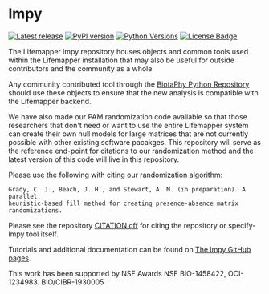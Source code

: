 # lmpy

[![Latest release](https://img.shields.io/github/release/lifemapper/lmpy.svg)](
https://github.com/specifysystems/lmpy/releases/latest)
[![PyPI version](https://badge.fury.io/py/specify-lmpy.svg)](https://badge.fury.io/py/specify-lmpy)
[![Python Versions](https://img.shields.io/pypi/pyversions/specify-lmpy)](https://img.shields.io/pypi/pyversions/specify-lmpy)
[![License Badge](https://img.shields.io/github/license/lifemapper/lmpy.svg)](
https://github.com/specifysystems/lmpy/blob/master/LICENSE)


The Lifemapper lmpy repository houses objects and common tools used within the
Lifemapper installation that may also be useful for outside contributors and
the community as a whole.

Any community contributed tool through the
[BiotaPhy Python Repository](https://github.com/biotaphy/BiotaPhyPy/) should
use these objects to ensure that the new analysis is compatible with the
Lifemapper backend.

We have also made our PAM randomization code available so that those
researchers that don't need or want to use the entire Lifemapper system can
create their own null models for large matrices that are not currently possible
with other existing software pacakges.  This repository will serve as the
reference end-point for citations to our randomization method and the latest
version of this code will live in this repository.

Please use the following with citing our randomization algorithm:

    Grady, C. J., Beach, J. H., and Stewart, A. M. (in preparation). A parallel,
    heuristic-based fill method for creating presence-absence matrix randomizations.

Please see the repository [CITATION.cff](./CITATION.cff) for citing the repository or specify-lmpy tool itself.


Tutorials and additional documentation can be found on
[The lmpy GitHub pages](https://specifysystems.github.io/lmpy/).

This work has been supported by NSF  Awards NSF BIO-1458422, OCI-1234983. BIO/CIBR-1930005
